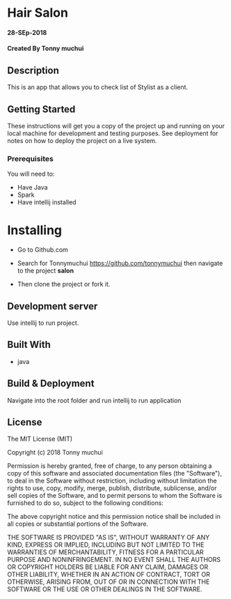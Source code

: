 #   Hair Salon

#### 28-SEp-2018
#### Created By **Tonny muchui**

## Description

This is an app that allows you to check list of Stylist as a client.

## Getting Started
These instructions will get you a copy of the project up and running on your local machine for development and testing purposes. See deployment for notes on how to deploy the project on a live system.

### Prerequisites

You will need to:

* Have Java
* Spark
* Have intellij installed

# Installing

* Go to Github.com

* Search for Tonnymuchui https://github.com/tonnymuchui then navigate to the project **salon**

* Then clone the project or fork it.

## Development server

Use intellij to run project.
## Built With

* java

## Build & Deployment

Navigate into the root folder and run intellij to run application

## License

The MIT License (MIT)

Copyright (c) 2018 Tonny muchui

Permission is hereby granted, free of charge, to any person obtaining a copy of this software and associated documentation files (the "Software"), to deal in the Software without restriction, including without limitation the rights to use, copy, modify, merge, publish, distribute, sublicense, and/or sell copies of the Software, and to permit persons to whom the Software is furnished to do so, subject to the following conditions:

The above copyright notice and this permission notice shall be included in all copies or substantial portions of the Software.

THE SOFTWARE IS PROVIDED "AS IS", WITHOUT WARRANTY OF ANY KIND, EXPRESS OR IMPLIED, INCLUDING BUT NOT LIMITED TO THE WARRANTIES OF MERCHANTABILITY, FITNESS FOR A PARTICULAR PURPOSE AND NONINFRINGEMENT. IN NO EVENT SHALL THE AUTHORS OR COPYRIGHT HOLDERS BE LIABLE FOR ANY CLAIM, DAMAGES OR OTHER LIABILITY, WHETHER IN AN ACTION OF CONTRACT, TORT OR OTHERWISE, ARISING FROM, OUT OF OR IN CONNECTION WITH THE SOFTWARE OR THE USE OR OTHER DEALINGS IN THE SOFTWARE.